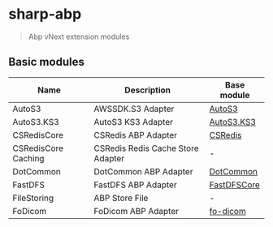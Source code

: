 # **sharp-abp**

> Abp vNext extension modules

## Basic modules


| Name | Description | Base module
| ---- | ----------- | ----------- |
| AutoS3 | AWSSDK.S3 Adapter | [AutoS3](https://github.com/cocosip/AutoS3) |
| AutoS3.KS3 | AutoS3 KS3 Adapter | [AutoS3.KS3](https://github.com/cocosip/AutoS3/tree/master/src/AutoS3.KS3) |
| CSRedisCore | CSRedis ABP Adapter | [CSRedis](https://github.com/2881099/csredis) |
| CSRedisCore Caching | CSRedis Redis Cache Store Adapter | - |
| DotCommon | DotCommon ABP Adapter | [DotCommon](https://github.com/cocosip/DotCommon) |
| FastDFS | FastDFS ABP Adapter | [FastDFSCore](https://github.com/cocosip/FastDFSCore) |
| FileStoring | ABP Store File | - |
| FoDicom | FoDicom ABP Adapter | [fo-dicom](https://github.com/fo-dicom/fo-dicom) |
